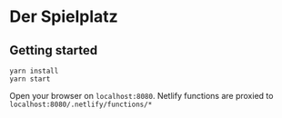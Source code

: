 # Der Spielplatz

## Getting started

```terminal
yarn install
yarn start
```

Open your browser on `localhost:8080`. Netlify functions are proxied to `localhost:8080/.netlify/functions/*`
